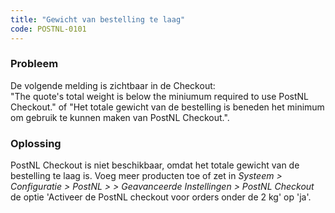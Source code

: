 ```yaml
---
title: "Gewicht van bestelling te laag"
code: POSTNL-0101
---
```


<div class="columnLayout single" data-layout="single">
<div class="cell normal" data-type="normal">
<div class="innerCell">
<p><h3>Probleem</h3></p><p>De volgende melding is zichtbaar in de Checkout:<br>"The quote's total weight is below the miniumum required to use PostNL Checkout." of "Het totale gewicht van de bestelling is beneden het minimum om gebruik te kunnen maken van PostNL Checkout.".<br><h3>Oplossing</h3></p><p>PostNL Checkout is niet beschikbaar, omdat het totale gewicht van de bestelling te laag is. Voeg meer producten toe of zet in <em>Systeem &gt; Configuratie &gt; PostNL &gt; &gt; Geavanceerde Instellingen &gt; PostNL Checkout</em> de optie 'Activeer de PostNL checkout voor orders onder de 2 kg' op 'ja'.</p></div>
</div>
</div>
